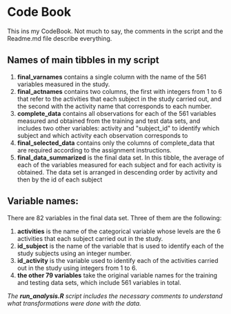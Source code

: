 # Code Book
This ins my CodeBook. Not much to say, the comments in the script and the Readme.md file describe everything.

## Names of main tibbles in my script
1. **final_varnames** contains a single column with the name of the 561 variables measured in the study.
2. **final_actnames** contains two columns, the first with integers from 1 to 6 that refer to the activities that each subject in the study carried out, and the second with the activity name that corresponds to each number.
4. **complete_data** contains all observations for each of the 561 variables measured and obtained from the training and test data sets, and includes two other variables: activity and "subject_id" to identify which subject and which activity each observation corresponds to
5. **final_selected_data** contains only the columns of complete_data that are required according to the assignment instructions.
6. **final_data_summarized** is the final data set. In this tibble, the average of each of the variables measured for each subject and for each activity is obtained. The data set is arranged in descending order by activity and then by the id of each subject


## Variable names:
There are 82 variables in the final data set. Three of them are the following:

1. **activities** is the name of the categorical variable whose levels are the 6 activities that each subject carried out in the study.
2. **id_subject** is the name of the variable that is used to identify each of the study subjects using an integer number.
3. **id_activity** is the variable used to identify each of the activities carried out in the study using integers from 1 to 6.
4. **the other 79 variables** take the original variable names for the training and testing data sets, which include 561 variables in total.

*The **run_analysis.R** script includes the necessary comments to understand what transformations were done with the data.*

